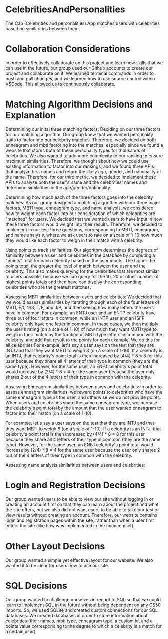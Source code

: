 # CelebritiesAndPersonalities

The Cap (Celebrities and personalities) App matches users with celebrities based on similarities between them. 

# Collaboration Considerations

In order to effectively collaborate on this project and learn new skills that we can use in the future, our group used our Github accounts to create our project and collaborate on it. We learned terminal commands in order to push and pull changes, and we learned how to use source control within VSCode. This allowed us to continuously collaborate. 

# Matching Algorithm Decisions and Explanation

Determining our inital three matching factors: Deciding on our three factors for our matching algorithm: Our group knew that we wanted personality traits to factor into our celebrity matches. Therefore, we decided on both enneagram and mbti factoring into the matches, especially since we found a website that stores both of these personality types for thousands of celebrities. We also wanted to add more complexity to our ranking to ensure maximum similarities. Therefore, we thought about how we could use existing information to factor into our rankings, and we found three APIs that analyze first names and return the likely age, gender, and nationality of the name. Therefore, for our third metric, we decided to implement these APIs to analyze both the user's name and the celebrities' names and determine similarities in the age/gender/nationality. 

Determining how much each of the three factors goes into the celebrity matches: As our group designed a matching algorithm with our three major factors, MBTI type, enneagram type, and name analysis, we considered how to weight each factor into our consideration of which celebrities are "matches" for users. We decided that we wanted users to have input in how these three factors would weight into their results. Therefore, we decided to implement in our test three questions, corresponding to MBTI, enneagram, and name analysis, where we ask users to rate on a scale of 1-10 how much they would like each factor to weigh in their match with a celebrity. 

Using points to track similarities: Our algorithm determines the degrees of similarity between a user and celebrities in the database by computing a "points" total for each celebrity based on the user inputs. The higher the points total, the greater the level of match between the user and the celebrity. This also makes querying for the celebrities that are most similar to users possible, because we can query for the 10, 20 or other number of highest points totals and then have can display the corresponding celebrities who are the greatest matches. 

Assessing MBTI similarities between users and celebrities: We decided that we would assess similarities by iterating through each of the four letters of MBTI, E/I, N/S, T/F, and J/P, and then seeing how many letters the users have in common. For example, an ENTJ user and an ENTP celebrity have three out of four letters in common, while an INTP user and an ISFP celebrity only have one letter in common. In these cases, we then multiply the user's rating (on a scale of 1-10) of how much they want MBTI type to weigh in their match by the fraction of MBTI type letters in common with the celebrity, and add that result to the points for each example. We do this for all celebrities For example, let's say a user says on the test that they are INTJ and that they want MBTI to weigh 8 (on a scale of 1-10). If a celebrity is an INTJ, that celebrity's point total is then increased by (4/4) * 8 = 8 for this user because they share all 4 letters of their type in common (they are the same type). However, for the same user, an ENFJ celebrity's point total would increase by (2/4) * 8 = 4 for the same user because the user only shares 2 out of the 4 letters of their type in common with the celebrity.

Assessing Enneagram similarities between users and celebrities: In order to assess enneagram similarities, we reward points to celebrities who have the same enneagram type as the user, and otherwise we do not provide points. When users and celebrities share the same enneagram type, we increase the celebrity's point total by the amount that the user wanted enneagram to factor into their match (on a scale of 1-10).

 For example, let's say a user says on the test that they are INTJ and that they want MBTI to weigh 8 (on a scale of 1-10). If a celebrity is an INTJ, that celebrity's point total is then increased by (4/4) * 8 = 8 for this user because they share all 4 letters of their type in common (they are the same type). However, for the same user, an ENFJ celebrity's point total would increase by (2/4) * 8 = 4 for the same user because the user only shares 2 out of the 4 letters of their type in common with the celebrity.

Assessing name analysis similarities between users and celebrities: 



# Login and Registration Decisions 

Our group wanted users to be able to view our site without logging in or creating an account first so that they can learn about the project and what the site offers, but we also did not want users to be able to take our test or view results without creating an account. Therefore, our website contains login and registration pages within the site, rather than when a user first enters the site (like how was implemented in the finance pset). 

# Other Layout Decisions

Our group wanted a simple yet effective layout for our website. We also wanted it to be clear for users how to use our site. 

# SQL Decisions

Our group wanted to challenge ourselves in regard to SQL so that we could learn to implement SQL in the future without being dependent on any CS50 imports. So, we used SQLite and created custom connections for our SQL databases. We created databases in order to store information about celebrities (their names, mbti type, enneagram type, a custom id, and a points value corresponding to the degree to which a celebrity is a match for a certain user)

